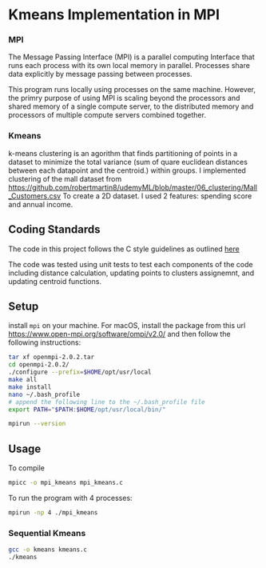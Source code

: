 

# Kmeans Implementation in MPI

### MPI
The Message Passing Interface (MPI) is a parallel computing Interface that
runs each process with its own local memory in parallel. Processes share data
explicitly by message passing between processes.

This program runs locally using processes on the same machine. However, the
primry purpose of using MPI is scaling beyond the processors and shared memory
of a single compute server, to the distributed memory and processors of multiple
compute servers combined together.

### Kmeans
k-means clustering is an agorithm that finds partitioning of points in a dataset
to minimize the total variance (sum of quare euclidean distances between each
datapoint and the centroid.) within groups.
I implemented clustering of the mall dataset from 
https://github.com/robertmartin8/udemyML/blob/master/06_clustering/Mall_Customers.csv
To create a 2D dataset. I used 2 features: spending score and annual income.

## Coding Standards
The code in this project follows the C style guidelines as outlined [here](https://www.cs.umd.edu/~nelson/classes/resources/cstyleguide/)

The code was tested using unit tests to test each components of the code including
distance calculation, updating points to clusters assignemnt, and updating centroid functions. 

## Setup
install `mpi` on your machine. For macOS, install the package from this url
https://www.open-mpi.org/software/ompi/v2.0/ and
then follow the following instructions: 
```sh
tar xf openmpi-2.0.2.tar
cd openmpi-2.0.2/
./configure --prefix=$HOME/opt/usr/local
make all
make install
nano ~/.bash_profile
# append the following line to the ~/.bash_profile file
export PATH="$PATH:$HOME/opt/usr/local/bin/"

mpirun --version
```

## Usage
To compile
```sh
mpicc -o mpi_kmeans mpi_kmeans.c
```
To run the program with 4 processes: 
```sh
mpirun -np 4 ./mpi_kmeans
```

### Sequential Kmeans
```sh
gcc -o kmeans kmeans.c
./kmeans
```

